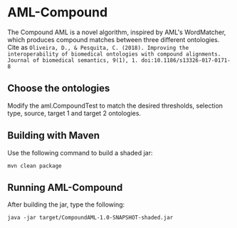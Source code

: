 # AML-Compound
The Compound AML is a novel algorithm, inspired by AML's WordMatcher, 
which produces compound matches between three different ontologies. 
Cite as `Oliveira, D., & Pesquita, C. (2018). Improving the interoperability of biomedical ontologies with compound alignments. Journal of biomedical semantics, 9(1), 1. doi:10.1186/s13326-017-0171-8`       
  
## Choose the ontologies

Modify the aml.CompoundTest to match the desired thresholds, selection type, source, target 1 and target 2 ontologies.

## Building with Maven

Use the following command to build a shaded jar:

```mvn clean package```

## Running AML-Compound

After building the jar, type the following:

```java -jar target/CompoundAML-1.0-SNAPSHOT-shaded.jar```